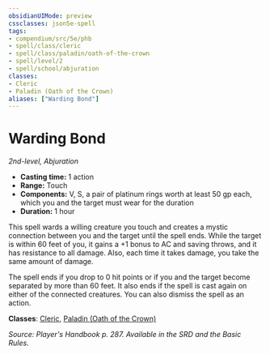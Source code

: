 ```yaml
---
obsidianUIMode: preview
cssclasses: json5e-spell
tags:
- compendium/src/5e/phb
- spell/class/cleric
- spell/class/paladin/oath-of-the-crown
- spell/level/2
- spell/school/abjuration
classes:
- Cleric
- Paladin (Oath of the Crown)
aliases: ["Warding Bond"]
---
```

# Warding Bond
*2nd-level, Abjuration*  

- **Casting time:** 1 action
- **Range:** Touch
- **Components:** V, S, a pair of platinum rings worth at least 50 gp each, which you and the target must wear for the duration
- **Duration:** 1 hour

This spell wards a willing creature you touch and creates a mystic connection between you and the target until the spell ends. While the target is within 60 feet of you, it gains a +1 bonus to AC and saving throws, and it has resistance to all damage. Also, each time it takes damage, you take the same amount of damage.

The spell ends if you drop to 0 hit points or if you and the target become separated by more than 60 feet. It also ends if the spell is cast again on either of the connected creatures. You can also dismiss the spell as an action.

**Classes**: [Cleric](/3-Mechanics/CLI/classes/cleric.md), [Paladin (Oath of the Crown)](/3-Mechanics/CLI/classes/paladin-oath-of-the-crown-scag.md)

*Source: Player's Handbook p. 287. Available in the SRD and the Basic Rules.*